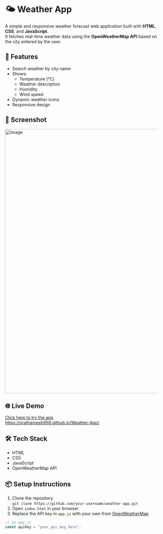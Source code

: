 # 🌤️ Weather App

A simple and responsive weather forecast web application built with **HTML**, **CSS**, and **JavaScript**.  
It fetches real-time weather data using the **OpenWeatherMap API** based on the city entered by the user.

## 🔧 Features

- Search weather by city name
- Shows:
  - Temperature (°C)
  - Weather description
  - Humidity
  - Wind speed
- Dynamic weather icons
- Responsive design

## 📸 Screenshot

<img width="1919" height="872" alt="image" src="https://github.com/user-attachments/assets/7e982db3-fe78-49ca-bab1-78fe398020bc" />




## 🌐 Live Demo

[Click here to try the app](👇)  
https://prathamesh959.github.io/Weather-App/

## 🛠️ Tech Stack

- HTML
- CSS
- JavaScript
- OpenWeatherMap API

## 📦 Setup Instructions

1. Clone the repository  
   `git clone https://github.com/your-username/weather-app.git`
2. Open `index.html` in your browser
3. Replace the API key in `app.js` with your own from [OpenWeatherMap](https://openweathermap.org/)

```js
// In app.js
const apiKey = "your_api_key_here";
